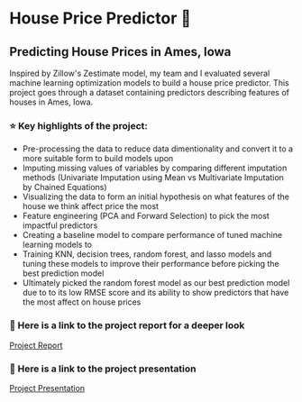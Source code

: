 # House Price Predictor 🏡
## Predicting House Prices in Ames, Iowa

Inspired by Zillow's Zestimate model, my team and I evaluated several machine learning optimization models to build a house price predictor. This project goes through a dataset containing predictors describing features of houses in Ames, Iowa.

### ⭐️ Key highlights of the project:
- Pre-processing the data to reduce data dimentionality and convert it to a more suitable form to build models upon
- Imputing missing values of variables by comparing different imputation methods (Univariate Imputation using Mean vs Multivariate Imputation by Chained Equations)
- Visualizing the data to form an initial hypothesis on what features of the house we think affect price the most
- Feature engineering (PCA and Forward Selection) to pick the most impactful predictors
- Creating a baseline model to compare performance of tuned machine learning models to
- Training KNN, decision trees, random forest, and lasso models and tuning these models to improve their performance before picking the best prediction model
- Ultimately picked the random forest model as our best prediction model due to to its low RMSE score and its ability to show predictors that have the most affect on house prices

### 🔎 Here is a link to the project report for a deeper look
[Project Report](https://drive.google.com/file/d/1r-WBKyk_H3IFA25h3kzNHxJp3GYaMjyz/view?usp=share_link)

### 🔎 Here is a link to the project presentation 
[Project Presentation](https://drive.google.com/file/d/1wjM7aSuYMEN7yl99CNUap3FvT0RLhtOs/view?usp=share_link)
